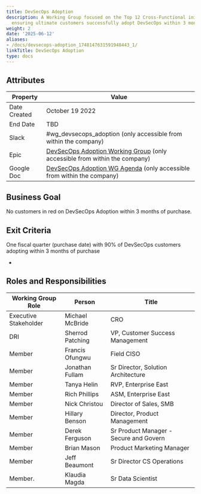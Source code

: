 ```yaml
---
title: DevSecOps Adoption
description: A Working Group focused on the Top 12 Cross-Functional initiative of
  ensuring ultimate customers successfully adopt DevSecOps within 3 months of purchase
weight: 2
date: '2025-06-12'
aliases:
- /docs/devsecops-adoption_1748147631591948443_1/
linkTitle: DevSecOps Adoption
type: docs
---
```


## Attributes

| Property        | Value          |
|-----------------|----------------|
| Date Created    | October 19 2022   |
| End Date        | TBD |
| Slack           | #wg_devsecops_adoption (only accessible from within the company) |
| Epic            | [DevSecOps Adoption Working Group](https://gitlab.com/groups/gitlab-com/sales-team/-/epics/59) (only accessible from within the company) |
| Google Doc      | [DevSecOps Adoption WG Agenda](https://docs.google.com/document/d/1kUrBpNYhHZNpWvihQe2484FAAy5sO42yVKR7uINULh0/edit) (only accessible from within the company) |

## Business Goal

No customers in red on DevSecOps Adoption within 3 months of purchase.

## Exit Criteria

One fiscal quarter (purchase date) with 90% of DevSecOps customers adopting within 3 months of purchase

-

## Roles and Responsibilities

| Working Group Role    | Person                | Title                                  |
|-----------------------|-----------------------|----------------------------------------|
| Executive Stakeholder | Michael McBride       | CRO    |
| DRI                   | Sherrod Patching      | VP, Customer Success Management        |
| Member                | Francis Ofungwu       | Field CISO                        |
| Member                | Jonathan Fullam       | Sr Director, Solution Architecture           |
| Member                | Tanya Helin           | RVP, Enterprise East                   |
| Member                | Rich Phillips         | ASM, Enterprise East         |
| Member                | Nick Christou         | Director of Sales, SMB                         |
| Member                | Hillary Benson        | Director, Product Management            |
| Member                | Derek Ferguson        | Sr Product Manager - Secure and Govern |
| Member                | Brian Mason           | Product Marketing Manager |
| Member                | Jeff Beaumont         | Sr Director CS Operations |
| Member.              | Klaudia Magda           | Sr Data Scientist |
